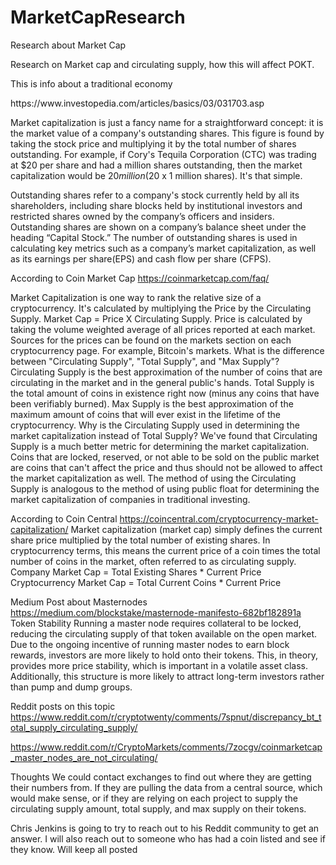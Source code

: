 # MarketCapResearch
Research about Market Cap

Research on Market cap and circulating supply, how this will affect POKT.

This is info about a traditional economy
<p>
https://www.investopedia.com/articles/basics/03/031703.asp

Market capitalization is just a fancy name for a straightforward concept: it is the market value of a company's outstanding shares. This figure is found by taking the stock price and multiplying it by the total number of shares outstanding. For example, if Cory's Tequila Corporation (CTC) was trading at $20 per share and had a million shares outstanding, then the market capitalization would be $20 million ($20 x 1 million shares). It's that simple.

Outstanding shares refer to a company's stock currently held by all its shareholders, including share blocks held by institutional investors and restricted shares owned by the company’s officers and insiders. Outstanding shares are shown on a company’s balance sheet under the heading “Capital Stock.” The number of outstanding shares is used in calculating key metrics such as a company’s market capitalization, as well as its earnings per share(EPS) and cash flow per share (CFPS).

According to Coin Market Cap
https://coinmarketcap.com/faq/

Market Capitalization is one way to rank the relative size of a cryptocurrency. It's calculated by multiplying the Price by the Circulating Supply.
Market Cap = Price X Circulating Supply.
Price is calculated by taking the volume weighted average of all prices reported at each market. Sources for the prices can be found on the markets section on each cryptocurrency page. For example, Bitcoin's markets.
What is the difference between "Circulating Supply", "Total Supply", and "Max Supply"?
Circulating Supply is the best approximation of the number of coins that are circulating in the market and in the general public's hands.
Total Supply is the total amount of coins in existence right now (minus any coins that have been verifiably burned).
Max Supply is the best approximation of the maximum amount of coins that will ever exist in the lifetime of the cryptocurrency.
Why is the Circulating Supply used in determining the market capitalization instead of Total Supply?
We've found that Circulating Supply is a much better metric for determining the market capitalization. Coins that are locked, reserved, or not able to be sold on the public market are coins that can't affect the price and thus should not be allowed to affect the market capitalization as well. The method of using the Circulating Supply is analogous to the method of using public float for determining the market capitalization of companies in traditional investing.

According to Coin Central
https://coincentral.com/cryptocurrency-market-capitalization/
Market capitalization (market cap) simply defines the current share price multiplied by the total number of existing shares. In cryptocurrency terms, this means the current price of a coin times the total number of coins in the market, often referred to as circulating supply.
Company Market Cap = Total Existing Shares * Current Price
Cryptocurrency Market Cap = Total Current Coins * Current Price


Medium Post about Masternodes
https://medium.com/blockstake/masternode-manifesto-682bf182891a
Token Stability
Running a master node requires collateral to be locked, reducing the circulating supply of that token available on the open market.
Due to the ongoing incentive of running master nodes to earn block rewards, investors are more likely to hold onto their tokens.
This, in theory, provides more price stability, which is important in a volatile asset class. Additionally, this structure is more likely to attract long-term investors rather than pump and dump groups.

Reddit posts on this topic
https://www.reddit.com/r/cryptotwenty/comments/7spnut/discrepancy_bt_total_supply_circulating_supply/

https://www.reddit.com/r/CryptoMarkets/comments/7zocgv/coinmarketcap_master_nodes_are_not_circulating/


Thoughts
We could contact exchanges to find out where they are getting their numbers from. If they are pulling the data from a central source, which would make sense, or if they are relying on each project to supply the circulating supply amount, total supply, and max supply on their tokens. 

Chris Jenkins is going to try to reach out to his Reddit community to get an answer. I will also reach out to someone who has had a coin listed and see if they know. Will keep all posted
